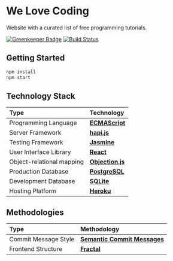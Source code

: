 # We Love Coding

Website with a curated list of free programming tutorials.

[![Greenkeeper Badge](https://badges.greenkeeper.io/welovecoding/website.svg)](https://greenkeeper.io/) [![Build Status](https://travis-ci.org/welovecoding/website.svg?branch=master)](https://travis-ci.org/welovecoding/website)

## Getting Started

```bash
npm install
npm start
```

## Technology Stack

Type | Technology 
:--- | :--- 
Programming Language | [**ECMAScript**](https://www.ecma-international.org/ecma-262/6.0/)
Server Framework | [**hapi.js**](https://hapijs.com)
Testing Framework | [**Jasmine**](https://jasmine.github.io)
User Interface Library | [**React**](https://reactjs.org)
Object-relational mapping | [**Objection.js**](http://vincit.github.io/objection.js/)
Production Database | [**PostgreSQL**](https://www.postgresql.org)
Development Database | [**SQLite**](https://www.sqlite.org)
Hosting Platform | [**Heroku**](https://dashboard.heroku.com)

## Methodologies

Type | Methodology 
:--- | :--- 
Commit Message Style | [**Semantic Commit Messages**](https://seesparkbox.com/foundry/semantic_commit_messages)
Frontend Structure | [**Fractal**](https://hackernoon.com/fractal-a-react-app-structure-for-infinite-scale-4dab943092af)

